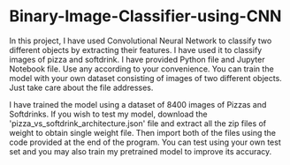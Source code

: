 # Binary-Image-Classifier-using-CNN
In this project, I have used Convolutional Neural Network to classify two different objects by extracting their features. I have used it to classify images of pizza and softdrink.
I have provided Python file and Jupyter Notebook file. Use any according to your convenience.
You can train the model with your own dataset consisting of images of two different objects.
Just take care about the file addresses.

I have trained the model using a dataset of 8400 images of Pizzas and Softdrinks.
If you wish to test my model, download the 'pizza_vs_softdrink_architecture.json' file and extract all the zip files of weight to obtain single weight file.
Then import both of the files using the code provided at the end of the program.
You can test using your own test set and you may also train my pretrained model to improve its accuracy. 
